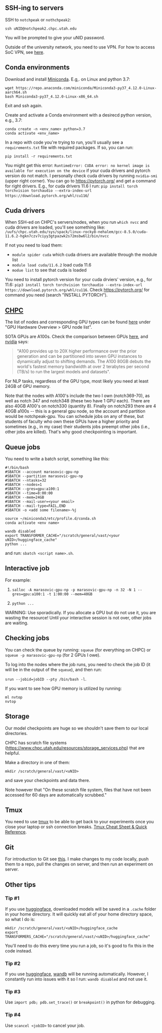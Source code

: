## SSH-ing to servers

SSH to `notchpeak` or `nothchpeak2`: 
```
ssh uNID@notchpeak2.chpc.utah.edu
```

You will be prompted to give your uNID password. 

Outside of the university network, you need to use VPN. For how to access SoC VPN, see [here](https://support.cs.utah.edu/index.php/misc/30-pa-vpn-setup#:~:text=Accessing%20the%20School%20of%20Computing's,Active%20Directory%20username%20and%20password).

## Conda environments  

Download and install [Miniconda](https://docs.conda.io/en/latest/miniconda.html#linux-installers). E.g,. on Linux and python 3.7:

```
wget https://repo.anaconda.com/miniconda/Miniconda3-py37_4.12.0-Linux-aarch64.sh
bash Miniconda3-py37_4.12.0-Linux-x86_64.sh
```

Exit and ssh again.

Create and activate a Conda environment with a desirecd python version, e.g., 3.7: 

```
conda create -n <env_name> python=3.7
conda activate <env_name>
```

In a repo with code you're trying to run, you'll usually see a `requirements.txt` file with required packages. If so, you can run: 
```
pip install -r requirements.txt
```

You might get this error: `RuntimeError: CUDA error: no kernel image is available for execution on the device` if your cuda drivers and pytorch version do not match. I personally check cuda drivers by running `nvidia-smi` (upper right corner). You can go to https://pytorch.org/ and get a command for right drivers. E.g., for cuda drivers 11.6 I run: `pip install torch torchvision torchaudio --extra-index-url https://download.pytorch.org/whl/cu116`/

## Cuda drivers 

When SSH-ed on CHPC's servers/nodes, when you run 
`which nvcc` and cuda drivers are loaded, you'll see something like: `/uufs/chpc.utah.edu/sys/spack/linux-rocky8-nehalem/gcc-8.5.0/cuda-11.6.2-hgkn7czv7ciyy3gtpazwk2s72msbw6l2/bin/nvcc`

If not you need to load them: 
* `module spider cuda` which cuda drivers are available through the module list 
* `module load cuda/11.6.2` load cuda 11.6
* `modue list` to see that cuda is loaded 

You need to install pytorch version for your cuda drviers' version, e.g., for 11.6: 
`pip3 install torch torchvision torchaudio --extra-index-url https://download.pytorch.org/whl/cu116`. Check https://pytorch.org/ for command you need (search "INSTALL PYTORCH").

## [CHPC](https://www.chpc.utah.edu/documentation/index.php) 

The list of nodes and corresponding GPU types can be found [here](https://www.chpc.utah.edu/documentation/guides/gpus-accelerators.php) under "GPU Hardware Overview > GPU node list". 

SOTA GPUs are A100s. Check the comparison between GPUs [here](https://lambdalabs.com/gpu-benchmarks), and [nvidia](https://www.nvidia.com/en-us/data-center/a100/) says: 
> "A100 provides up to 20X higher performance over the prior generation and can be partitioned into seven GPU instances to dynamically adjust to shifting demands. The A100 80GB debuts the world's fastest memory bandwidth at over 2 terabytes per second (TB/s) to run the largest models and datasets". 

For NLP tasks, regardless of the GPU type, most likely you need at least 24GB of GPU memory.

Note that the nodes with A100's include the two I own (notch369-70), as well as notch 347 and notch348 (these two have 1 GPU each). There are also 40GB A100's on notch330 (quantity 8). Finally on notch293 there are 4 40GB a100s -- this is a general gpu node, so the account and partition would be notchpeak-gpu. You can schedule jobs on any of these, but students of faculty who own these GPUs have a higher priority and sometimes (e.g., in my case) their students jobs preempt other jobs (i.e., other jobs are killed). That's why good checkpointing is important.  

## Queue jobs 
You need to write a batch script, something like this:

```
#!/bin/bash
#SBATCH --account marasovic-gpu-np
#SBATCH --partition marasovic-gpu-np
#SBATCH --ntasks=32
#SBATCH --nodes=1
#SBATCH --gres=gpu:a100:1
#SBATCH --time=8:00:00
#SBATCH --mem=24GB
#SBATCH --mail-user=<your email>
#SBATCH --mail-type=FAIL,END
#SBATCH -o <add some filename>-%j

source ~/miniconda3/etc/profile.d/conda.sh
conda activate <env name>

wandb disabled 
export TRANSFORMER_CACHE="/scratch/general/vast/<your uNID>/huggingface_cache"
python ... 
```
and run: `sbatch <script name>.sh`.

## Interactive job 

For example: 

1. `salloc -A marasovic-gpu-np -p marasovic-gpu-np -n 32 -N 1 --gres=gpu:a100:1 -t 1:00:00 --mem=40GB` 

2. `python ...`

WARNING: Use sporadically. If you allocate a GPU but do not use it, you are wasting the resource! Until your interactive session is not over, other jobs are waiting. 

## Checking jobs 

You can check the queue by running: `squeue` (for everything on CHPC) or `squeue -p marasovic-gpu-np` (for 2 GPUs I owe).

To log into the nodes where the job runs, you need to check the job ID (it will be in the output of the `squeue`), and then run: 

`srun --jobid=jobID --pty /bin/bash -l`.

If you want to see how GPU memory is utilized by running: 

```
ml nvtop 
nvtop
```

## Storage 

Our model checkpoints are huge so we shouldn't save them to our local directories. 

CHPC has scratch file systems (https://www.chpc.utah.edu/resources/storage_services.php) that are helpful. 

Make a directory in one of them: 

`mkdir /scratch/general/vast/<uNID>` 

and save your checkpoints and data there. 

Note however that "On these scratch file system, files that have not been accessed for 60 days are automatically scrubbed." 

## Tmux 

You need to use [tmux](https://github.com/tmux/tmux/wiki) to be able to get back to your experiments once you close your laptop or ssh connection breaks. [Tmux Cheat Sheet & Quick Reference](https://tmuxcheatsheet.com/). 

## Git 

For introduction to Git see [this](https://missing.csail.mit.edu/2020/version-control/). I make changes to my code locally, push them to a repo, pull the changes on server, and then run an experiment on server. 

## Other tips 

### Tip #1
If you use [huggingface](https://huggingface.co/course/chapter1/1), downloaded models will be saved in a `.cache` folder in your home directory. It will quickly eat all of your home directory space, so what I do is: 

```
mkdir /scratch/general/vast/<uNID>/huggingface_cache
export TRANSFORMERS_CACHE="/scratch/general/vast/<uNID>/huggingface_cache"
```

You'll need to do this every time you run a job, so it's good to fix this in the code instead.

### Tip #2

If you use [huggingface](https://huggingface.co/course/chapter1/1), [wandb](https://wandb.ai/site) will be running automatically. However, I constantly run into issues with it so I run: 
`wandb disabled` and not use it.

### Tip #3

Use `import pdb; pdb.set_trace()` or `breakpoint()` in python for debugging. 

### Tip #4 

Use `scancel <jobID>` to cancel your job.